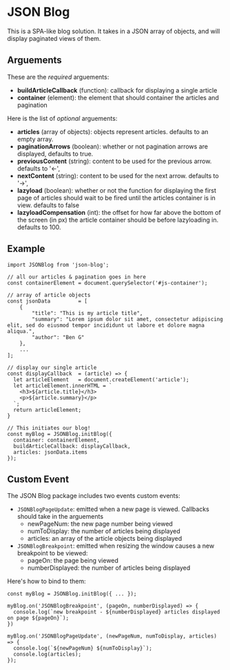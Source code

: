 # JSON Blog

This is a SPA-like blog solution. It takes in a JSON array of objects, and will display paginated views of them.

## Arguements

These are the *required* arguements:

* **buildArticleCallback** (function): callback for displaying a single article
* **container** (element): the element that should container the articles and pagination

Here is the list of *optional* arguements:

* **articles** (array of objects): objects represent articles. defaults to an empty array.
* **paginationArrows** (boolean): whether or not pagination arrows are displayed, defaults to true.
* **previousContent** (string): content to be used for the previous arrow. defaults to '&#8592;',
* **nextContent** (string): content to be used for the next arrow. defaults to '&#8594;',
* **lazyload** (boolean): whether or not the function for displaying the first page of articles should wait to be fired until the articles container is in view. defaults to false
* **lazyloadCompensation** (int): the offset for how far above the bottom of the screen (in px) the article container should be before lazyloading in. defaults to 100.

## Example

```
import JSONBlog from 'json-blog';

// all our articles & pagination goes in here
const containerElement = document.querySelector('#js-container');

// array of article objects
const jsonData         = [
	{
		"title": "This is my article title",
		"summary": "Lorem ipsum dolor sit amet, consectetur adipiscing elit, sed do eiusmod tempor incididunt ut labore et dolore magna aliqua.",
		"author": "Ben G"
	},
	...
];

// display our single article
const displayCallback  = (article) => {
  let articleElement   = document.createElement('article');
  let articleElement.innerHTML = `
  	<h3>${article.title}</h3>
  	<p>${article.summary}</p>
  `;
  return articleElement;
}

// This initiates our blog!
const myBlog = JSONBlog.initBlog({
  container: containerElement,
  buildArticleCallback: displayCallback,
  articles: jsonData.items
});
```

## Custom Event

The JSON Blog package includes two events custom events:

* `JSONBlogPageUpdate`: emitted when a new page is viewed. Callbacks should take in the arguements
  * newPageNum: the new page number being viewed
  * numToDisplay: the number of articles being displayed
  * articles: an array of the article objects being displayed
* `JSONBlogBreakpoint`: emitted when resizing the window causes a new breakpoint to be viewed:
  * pageOn: the page being viewed
  * numberDisplayed: the number of articles being displayed

Here's how to bind to them:

```
const myBlog = JSONBlog.initBlog({ ... });

myBlog.on('JSONBlogBreakpoint', (pageOn, numberDisplayed) => {
  console.log(`new breakpoint - ${numberDisplayed} articles displayed on page ${pageOn}`);
})

myBlog.on('JSONBlogPageUpdate', (newPageNum, numToDisplay, articles) => {
  console.log(`${newPageNum} ${numToDisplay}`);
  console.log(articles);
});
```
